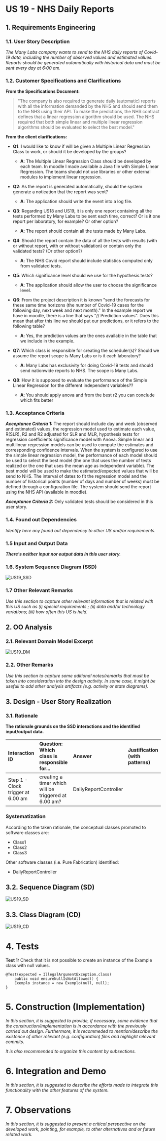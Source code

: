 # US 19 - NHS Daily Reports

## 1. Requirements Engineering

### 1.1. User Story Description

*The Many Labs company wants to send to the NHS daily reports of Covid-19
 data, including the number of observed values and estimated values. Reports should be
 generated automatically with historical data and must be sent every day at 6:00 am.*

### 1.2. Customer Specifications and Clarifications 

**From the Specifications Document:**
>"The company is also required to generate daily (automatic) reports
 with all the information demanded by the NHS and should send them to the NHS using their API.
 To make the predictions, the NHS contract defines that a linear regression algorithm should be used.
 The NHS required that both simple linear and multiple linear regression algorithms should be
 evaluated to select the best model."

**From the client clarifications:**
* **Q1**: I would like to know if will be given a Multiple Linear Regression Class 
  to work, or should it be developed by the groups?
    * **A**: The Multiple Linear Regression Class should be developed by each team. 
      In moodle I made available a Java file with Simple Linear Regression.
      The teams should not use libraries or other external modules to implement linear 
      regression.


* **Q2**: As the report is generated automatically, should the system generate a 
  notication that the report was sent?
  * **A**: The application should write the event into a log file.


* **Q3**: Regarding US18 and US19, it is only one report containing all the tests performed
  by Many Labs to be sent each time, correct? Or is it one report per laboratory,
  for example? Or other option?
  * **A**: The report should contain all the tests made by Many Labs.


* **Q4**: Should the report contain the data of all the tests with results
  (with or without report, with or without validation) or contain only
  the validated tests? (Or other option?)
  * **A**: The NHS Covid report should include statistics computed only from validated tests.


* **Q5**: Which significance level should we use for the hypothesis tests?
  * **A**: The application should allow the user to choose the significance level.


* **Q6**: From the project description it is known "send the forecasts for these same
  time horizons (the number of Covid-19 cases for the following day, next week and
  next month)." In the example report we have in moodle, there is a line that says
  "// Prediction values". Does this mean that after this line we should put our predictions,
  or it refers to the following table?
    * **A**: Yes, the prediction values are the ones available in the table that we include
      in the example.


* **Q7**: Which class is responsible for creating the scheduler(s)? Should we assume the
  report scope is Many Labs or is it each laboratory?
    * **A**: Many Labs has exclusivity for doing Covid-19 tests and should send 
      nationwide reports to NHS. The scope is Many Labs.


* **Q8**: How it is supposed to evaluate the performance of the Simple Linear Regression
  for the different independent variables??
    * **A**: You should apply anova and from the best r2 you can conclude which fits better

### 1.3. Acceptance Criteria

**_Acceptance Criteria 1:_** The report should include day and week (observed and
estimated) values, the regression model used to estimate each value, R(SLR), R2
and R2 adjusted for SLR and MLR, hypothesis tests for regression coefficients
significance model with Anova. Simple linear and multilinear regression models
can be used to compute the estimates and corresponding confidence intervals.
When the system is configured to use the simple linear regression model, the
performance of each model should be used to select the best model (the one that
uses the number of tests realized or the one that uses the mean age as independent
variable). The best model will be used to make the estimated/expected values that
will be send to NHS. The interval of dates to fit the regression model and the
number of historical points (number of days and number of weeks) must be
defined through a configuration file. The system should send the report using the
NHS API (available in moodle).

**_Acceptance Criteria 2:_** Only validated tests should be considered in this user
story.

### 1.4. Found out Dependencies

*Identify here any found out dependency to other US and/or requirements.*

### 1.5 Input and Output Data

**_There's neither input nor output data in this user story._**

### 1.6. System Sequence Diagram (SSD)

![US19_SSD](US19_SSD.svg)

### 1.7 Other Relevant Remarks

*Use this section to capture other relevant information that is related with this US such as (i) special requirements ; (ii) data and/or technology variations; (iii) how often this US is held.* 

## 2. OO Analysis

### 2.1. Relevant Domain Model Excerpt

![US19_DM](US19_DM.svg)

### 2.2. Other Remarks

*Use this section to capture some aditional notes/remarks that must be taken into consideration into the design activity. In some case, it might be usefull to add other analysis artifacts (e.g. activity or state diagrams).* 

## 3. Design - User Story Realization 

### 3.1. Rationale

**The rationale grounds on the SSD interactions and the identified input/output data.**

| Interaction ID | Question: Which class is responsible for... | Answer  | Justification (with patterns)  |
|:-------------  |:--------------------- |:------------|:---------------------------- |
| Step 1 - Clock trigger at 6.00 am | creating a timer which will be triggered at 6.00 am?| DailyReportController |  |

### Systematization ##

According to the taken rationale, the conceptual classes promoted to software classes are: 

 * Class1
 * Class2
 * Class3

Other software classes (i.e. Pure Fabrication) identified: 
 * DailyReportController

## 3.2. Sequence Diagram (SD)

![US19_SD](US19_SD.svg)

## 3.3. Class Diagram (CD)

![US19_CD](US19_CD.svg)

# 4. Tests 

**Test 1:** Check that it is not possible to create an instance of the Example class with null values. 

	@Test(expected = IllegalArgumentException.class)
		public void ensureNullIsNotAllowed() {
		Exemplo instance = new Exemplo(null, null);
	}

# 5. Construction (Implementation)

*In this section, it is suggested to provide, if necessary, some evidence that the construction/implementation is in accordance with the previously carried out design. Furthermore, it is recommeded to mention/describe the existence of other relevant (e.g. configuration) files and highlight relevant commits.*

*It is also recommended to organize this content by subsections.* 

# 6. Integration and Demo 

*In this section, it is suggested to describe the efforts made to integrate this functionality with the other features of the system.*

# 7. Observations

*In this section, it is suggested to present a critical perspective on the developed work, pointing, for example, to other alternatives and or future related work.*





